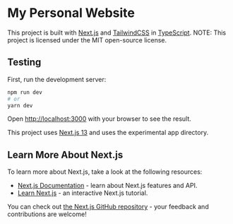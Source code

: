 # My Personal Website

This project is built with [Next.js](https://nextjs.org/) and [TailwindCSS](https://tailwindcss.com/) in [TypeScript](https://www.typescriptlang.org/).
NOTE: This project is licensed under the MIT open-source license.

## Testing

First, run the development server:

```bash
npm run dev
# or
yarn dev
```

Open [http://localhost:3000](http://localhost:3000) with your browser to see the result.

This project uses [Next.js 13](https://nextjs.org/blog/next-13) and uses the experimental app directory.

## Learn More About Next.js

To learn more about Next.js, take a look at the following resources:

- [Next.js Documentation](https://nextjs.org/docs) - learn about Next.js features and API.
- [Learn Next.js](https://nextjs.org/learn) - an interactive Next.js tutorial.

You can check out [the Next.js GitHub repository](https://github.com/vercel/next.js/) - your feedback and contributions are welcome!
